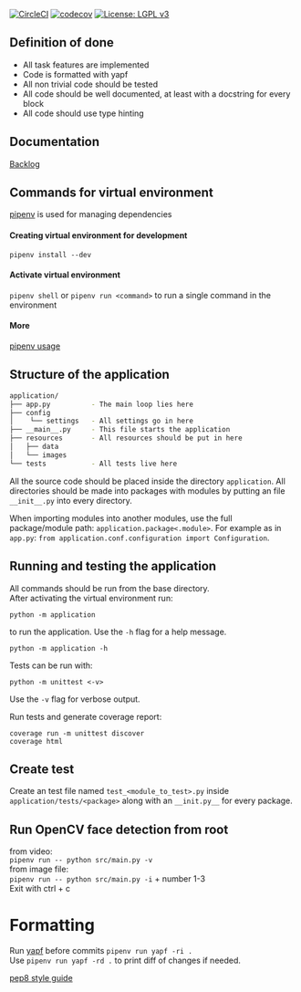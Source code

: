 [![CircleCI](https://circleci.com/gh/Konenako/Ohtuprojekti-kesa2020.svg?style=svg)](https://circleci.com/gh/Konenako/Ohtuprojekti-kesa2020) [![codecov](https://codecov.io/gh/Konenako/Ohtuprojekti-kesa2020/branch/master/graph/badge.svg)](https://codecov.io/gh/Konenako/Ohtuprojekti-kesa2020) [![License: LGPL v3](https://img.shields.io/badge/License-LGPL%20v3-blue.svg)](https://www.gnu.org/licenses/lgpl-3.0)

## Definition of done
  * All task features are implemented
  * Code is formatted with yapf
  * All non trivial code should be tested
  * All code should be well documented, at least with a docstring for every block
  * All code should use type hinting
  
## Documentation

[Backlog](https://docs.google.com/spreadsheets/d/1jyyo4Vl1vxXgr6DDcG-a-Rb9Xx-2B-TYjd2KzZyrj3M)

## Commands for virtual environment
[pipenv](https://github.com/pypa/pipenv) is used for managing dependencies

#### Creating virtual environment for development
`pipenv install --dev`

#### Activate virtual environment
`pipenv shell`
or `pipenv run <command>` to run a single command in the environment
#### More
[pipenv usage](https://github.com/pypa/pipenv#-usage)

## Structure of the application
```bash
application/
├── app.py          - The main loop lies here
├── config
│    └── settings   - All settings go in here
├── __main__.py     - This file starts the application
├── resources       - All resources should be put in here
│   ├── data
│   └── images
└── tests           - All tests live here
```

All the source code should be placed inside the directory `application`. All directories should be made into packages with modules by putting an file `__init__.py` into every directory.  

When importing modules into another modules, use the full package/module path: `application.package<.module>`. For example as in `app.py`: `from application.conf.configuration import Configuration`.

## Running and testing the application
All commands should be run from the base directory.  
After activating the virtual environment run:  

```console
python -m application
```
to run the application. Use the `-h` flag for a help message.
```console
python -m application -h
```

Tests can be run with:  
```
python -m unittest <-v>
```
Use the `-v` flag for verbose output.

Run tests and generate coverage report:
```console
coverage run -m unittest discover
coverage html
```

## Create test

Create an test file named `test_<module_to_test>.py` inside `application/tests/<package>` along with an `__init.py__` for every package.

## Run OpenCV face detection from root
from video:  
`pipenv run -- python src/main.py -v`  
from image file:  
`pipenv run -- python src/main.py -i` + number 1-3  
Exit with ctrl + c   


# Formatting

Run [yapf](https://github.com/google/yapf/) before commits `pipenv run yapf -ri .`  
Use `pipenv run yapf -rd .` to print diff of changes if needed.

[pep8 style guide](https://www.python.org/dev/peps/pep-0008/)

